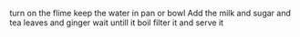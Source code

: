 turn on the flime 
keep the water in pan or bowl 
Add the milk and sugar and tea leaves and ginger
wait untill it boil
filter it and serve it
